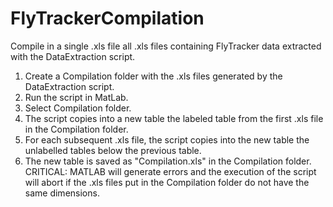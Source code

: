 # FlyTrackerCompilation
Compile in a single .xls file all .xls files containing FlyTracker data extracted with the DataExtraction script.
1. Create a Compilation folder with the .xls files generated by the DataExtraction script.
2. Run the script in MatLab.
3. Select Compilation folder.
4. The script copies into a new table the labeled table from the first .xls file in the Compilation folder.
5. For each subsequent .xls file, the script copies into the new table the unlabelled tables below the previous table.
6. The new table is saved as "Compilation.xls" in the Compilation folder.
CRITICAL: MATLAB will generate errors and the execution of the script will abort if the .xls files put in the Compilation folder do not have the same dimensions.
